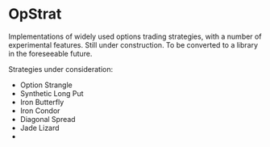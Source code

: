 # OpStrat
Implementations of  widely used options trading strategies, with a number of experimental features. Still under construction. To be converted to a library in the foreseeable future.


Strategies under consideration:

* Option Strangle
* Synthetic Long Put
* Iron Butterfly
* Iron Condor
* Diagonal Spread
* Jade Lizard
* 
